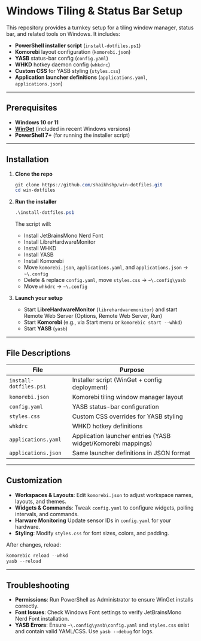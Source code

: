 # Windows Tiling & Status Bar Setup

This repository provides a turnkey setup for a tiling window manager, status bar, and related tools on Windows. It includes:

* **PowerShell installer script** (`install-dotfiles.ps1`)
* **Komorebi** layout configuration (`komorebi.json`)
* **YASB** status-bar config (`config.yaml`)
* **WHKD** hotkey daemon config (`whkdrc`)
* **Custom CSS** for YASB styling (`styles.css`)
* **Application launcher definitions** (`applications.yaml`, `applications.json`)

---

## Prerequisites

* **Windows 10 or 11**
* **[WinGet](https://docs.microsoft.com/windows/package-manager/winget/)** (included in recent Windows versions)
* **PowerShell 7+** (for running the installer script)

---

## Installation

1. **Clone the repo**

   ```powershell
   git clone https://github.com/shaikhshp/win-dotfiles.git
   cd win-dotfiles
   ```

2. **Run the installer**

   ```powershell
   .\install-dotfiles.ps1
   ```

   The script will:

   * Install JetBrainsMono Nerd Font
   * Install LibreHardwareMonitor
   * Install WHKD
   * Install YASB
   * Install Komorebi
   * Move `komorebi.json`, `applications.yaml`, and `applications.json` → `~\.config`
   * Delete & replace `config.yaml`, move `styles.css` → `~\.config\yasb`
   * Move `whkdrc` → `~\.config`

3. **Launch your setup**

   * Start **LibreHardwareMonitor** (`librehardwaremonitor`) and start Remote Web Server (Options, Remote Web Server, Run)
   * Start **Komorebi** (e.g., via Start menu or `komorebic start --whkd`)
   * Start **YASB** (`yasb`)

---

## File Descriptions

| File                   | Purpose                                                      |
| ---------------------- | ------------------------------------------------------------ |
| `install-dotfiles.ps1` | Installer script (WinGet + config deployment)                |
| `komorebi.json`        | Komorebi tiling window manager layout                        |
| `config.yaml`          | YASB status-bar configuration                                |
| `styles.css`           | Custom CSS overrides for YASB styling                        |
| `whkdrc`               | WHKD hotkey definitions                                      |
| `applications.yaml`    | Application launcher entries (YASB widget/Komorebi mappings) |
| `applications.json`    | Same launcher definitions in JSON format                     |

---

## Customization

* **Workspaces & Layouts**: Edit `komorebi.json` to adjust workspace names, layouts, and themes.
* **Widgets & Commands**: Tweak `config.yaml` to configure widgets, polling intervals, and commands.
* **Harware Monitoring** Update sensor IDs in `config.yaml` for your hardware.
* **Styling**: Modify `styles.css` for font sizes, colors, and padding.

After changes, reload:

```powershell
komorebic reload --whkd
yasb --reload
```

---

## Troubleshooting

* **Permissions**: Run PowerShell as Administrator to ensure WinGet installs correctly.
* **Font Issues**: Check Windows Font settings to verify JetBrainsMono Nerd Font installation.
* **YASB Errors**: Ensure `~\.config\yasb\config.yaml` and `styles.css` exist and contain valid YAML/CSS. Use `yasb --debug` for logs.